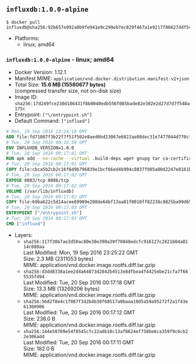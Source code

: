 ## `influxdb:1.0.0-alpine`

```console
$ docker pull influxdb@sha256:92b657e992a0b9fe941e9c299eb7ec829f467a1e9217f86627ddf541b4d23ce0
```

-	Platforms:
	-	linux; amd64

### `influxdb:1.0.0-alpine` - linux; amd64

-	Docker Version: 1.12.1
-	Manifest MIME: `application/vnd.docker.distribution.manifest.v2+json`
-	Total Size: **15.6 MB (15580677 bytes)**  
	(compressed transfer size, not on-disk size)
-	Image ID: `sha256:17d249fce230d186431f8b0040edb556f085bade82e302e2d27d7d7f548a175c`
-	Entrypoint: `["\/entrypoint.sh"]`
-	Default Command: `["influxd"]`

```dockerfile
# Mon, 19 Sep 2016 23:24:18 GMT
ADD file:fd71807f3b22f7f51f502e8aed6bd23067e6822ae08dec31e7477044d770cf48 in / 
# Tue, 20 Sep 2016 00:16:50 GMT
ENV INFLUXDB_VERSION=1.0.0
# Tue, 20 Sep 2016 00:17:01 GMT
RUN apk add --no-cache --virtual .build-deps wget gnupg tar ca-certificates &&     update-ca-certificates &&     gpg --keyserver hkp://ha.pool.sks-keyservers.net         --recv-keys 05CE15085FC09D18E99EFB22684A14CF2582E0C5 &&     wget -q https://dl.influxdata.com/influxdb/releases/influxdb-${INFLUXDB_VERSION}-static_linux_amd64.tar.gz.asc &&     wget -q https://dl.influxdata.com/influxdb/releases/influxdb-${INFLUXDB_VERSION}-static_linux_amd64.tar.gz &&     gpg --batch --verify influxdb-${INFLUXDB_VERSION}-static_linux_amd64.tar.gz.asc influxdb-${INFLUXDB_VERSION}-static_linux_amd64.tar.gz &&     mkdir -p /usr/src &&     tar -C /usr/src -xzf influxdb-${INFLUXDB_VERSION}-static_linux_amd64.tar.gz &&     rm -f /usr/src/influxdb-*/influxdb.conf &&     chmod +x /usr/src/influxdb-*/* &&     cp -a /usr/src/influxdb-*/* /usr/bin/ &&     rm -rf *.tar.gz* /usr/src /root/.gnupg &&     apk del .build-deps
# Tue, 20 Sep 2016 00:17:01 GMT
COPY file:cbca5b2cb2c16f6d9b796839e1bcf66ed4b994c8837f985a80d2247e8161bcc7 in /etc/influxdb/influxdb.conf 
# Tue, 20 Sep 2016 00:17:02 GMT
EXPOSE 8083/tcp 8086/tcp
# Tue, 20 Sep 2016 00:17:02 GMT
VOLUME [/var/lib/influxdb]
# Tue, 20 Sep 2016 00:17:02 GMT
COPY file:69ba622c5d14acee69909e208de64bf13aa81f0010ff82238c8825ba99d65290 in /entrypoint.sh 
# Tue, 20 Sep 2016 00:17:03 GMT
ENTRYPOINT ["/entrypoint.sh"]
# Tue, 20 Sep 2016 00:17:03 GMT
CMD ["influxd"]
```

-	Layers:
	-	`sha256:117f30b7ae3d50ac80e38e390a39f70848edcfc916127c2821604a8114c080aa`  
		Last Modified: Mon, 19 Sep 2016 23:25:22 GMT  
		Size: 2.3 MB (2311053 bytes)  
		MIME: application/vnd.docker.image.rootfs.diff.tar.gzip
	-	`sha256:d3dd8338a1ee2d4a64873d2842b4513e8dfbea4f4425ebe21cfa7f665535fd94`  
		Last Modified: Tue, 20 Sep 2016 00:17:18 GMT  
		Size: 13.3 MB (13269206 bytes)  
		MIME: application/vnd.docker.image.rootfs.diff.tar.gzip
	-	`sha256:56d2f8e4c1f087f3d2b4b30f68517a0baaa10d5a59a95272f2a1f43e61300906`  
		Last Modified: Tue, 20 Sep 2016 00:17:12 GMT  
		Size: 236.0 B  
		MIME: application/vnd.docker.image.rootfs.diff.tar.gzip
	-	`sha256:144e50789e54f0545cfc22adb18c13af0624ef758be6ca359f9c6cb22e306add`  
		Last Modified: Tue, 20 Sep 2016 00:17:11 GMT  
		Size: 182.0 B  
		MIME: application/vnd.docker.image.rootfs.diff.tar.gzip
